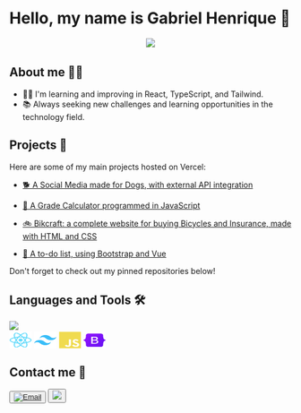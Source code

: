 <!-- # Olá, me chamo Gabriel Henrique 👋

## Sobre mim 🧑‍💻
🔥 Atualmente estou migrando para a área de Desenvolvimento Front End.

- 👨‍💻 Estou aprendendo e me aprimorando em React, TypeScript e Tailwind.
- 📚 Sempre em busca de novos desafios e aprendizados na área de tecnologia.

## Projetos 🚀

Aqui estão alguns dos meus principais projetos hospedados no Vercel:

- [🧮 Uma Calculadora de Médias programada em JavaScript](https://ghsb-js-calc-media.vercel.app/)

- [🚲 Bikcraft: um site completo para compra de Bicicletas e Seguros, feito com HTML e CSS](https://ghsb-bikcraft.vercel.app/)

- [📝 Uma lista de tarefas, utilizando Bootstrap e Vue](https://ghsb-vue-todo-list.vercel.app/)

Não esqueça de conferir meus repositórios fixados logo abaixo!
    
## Linguagens e Ferramentas 🛠️
<img height="180em" src="https://github-readme-stats.vercel.app/api/top-langs/?username=gabriel-hsb&layout=compact&langs_count=7&theme=tokyonight"/>
<div style="display: inline_block">
  <img align="center" alt="React" height="30" width="40" src="https://raw.githubusercontent.com/devicons/devicon/master/icons/react/react-original.svg">
  <img align="center" alt="Tailwind" height="30" width="40" src="https://raw.githubusercontent.com/devicons/devicon/master/icons/tailwindcss/tailwindcss-original.svg">
  <img align="center" alt="JavaScript" height="30" width="40" src="https://raw.githubusercontent.com/devicons/devicon/master/icons/javascript/javascript-plain.svg">
  <img align="center" alt="Bootstrap" height="30" width="40" src="https://raw.githubusercontent.com/devicons/devicon/master/icons/bootstrap/bootstrap-original.svg">
</div>

## Fale comigo 📧
<button> 
  <a href="mailto:ghbranco6@gmail.com"><img src="https://img.shields.io/badge/Gmail-D14836?style=for-the-badge&logo=gmail&logoColor=white" target="_blank" alt="Email"></a>
</button>

<button>
    <a href="https://www.linkedin.com/in/gabriel-henrique-a650612ba/">
        <img src="https://img.shields.io/badge/LinkedIn-0077B5?style=for-the-badge&logo=linkedin&logoColor=white" />
    </a>
</button>
-->

# Hello, my name is Gabriel Henrique 👋

<p align="center">
    <img src="https://readme-typing-svg.demolab.com?font=IBM+Plex+Mono&weight=600&size=28&duration=4000&pause=500&color=FBFCFD&background=0A0C1000&center=true&vCenter=true&random=false&width=435&lines=Front+end+developer;TypeScript;React;Tailwind;NextJS" />
</p>

## About me 🧑‍💻
- 👨‍💻 I'm learning and improving in React, TypeScript, and Tailwind.
- 📚 Always seeking new challenges and learning opportunities in the technology field.

## Projects 🚀

Here are some of my main projects hosted on Vercel:

- [🐕 A Social Media made for Dogs, with external API integration](https://ghsb-origamid-dogs.vercel.app/)

- [🧮 A Grade Calculator programmed in JavaScript](https://ghsb-js-calc-media.vercel.app/)

- [🚲 Bikcraft: a complete website for buying Bicycles and Insurance, made with HTML and CSS](https://ghsb-bikcraft.vercel.app/)

- [📝 A to-do list, using Bootstrap and Vue](https://ghsb-vue-todo-list.vercel.app/)

Don't forget to check out my pinned repositories below!
    
## Languages and Tools 🛠️
<img height="180em" src="https://github-readme-stats.vercel.app/api/top-langs/?username=gabriel-hsb&layout=compact&langs_count=7&theme=tokyonight"/>
<div style="display: inline_block">
  <img align="center" alt="React" height="30" width="40" src="https://raw.githubusercontent.com/devicons/devicon/master/icons/react/react-original.svg">
  <img align="center" alt="Tailwind" height="30" width="40" src="https://raw.githubusercontent.com/devicons/devicon/master/icons/tailwindcss/tailwindcss-original.svg">
  <img align="center" alt="JavaScript" height="30" width="40" src="https://raw.githubusercontent.com/devicons/devicon/master/icons/javascript/javascript-plain.svg">
  <img align="center" alt="Bootstrap" height="30" width="40" src="https://raw.githubusercontent.com/devicons/devicon/master/icons/bootstrap/bootstrap-original.svg">
</div>

## Contact me 📧
<button> 
  <a href="mailto:ghbranco6@gmail.com"><img src="https://img.shields.io/badge/Gmail-D14836?style=for-the-badge&logo=gmail&logoColor=white" target="_blank" alt="Email"></a>
</button>

<button>
    <a href="https://www.linkedin.com/in/gabriel-henrique-a650612ba/">
        <img src="https://img.shields.io/badge/LinkedIn-0077B5?style=for-the-badge&logo=linkedin&logoColor=white" />
    </a>
</button>
